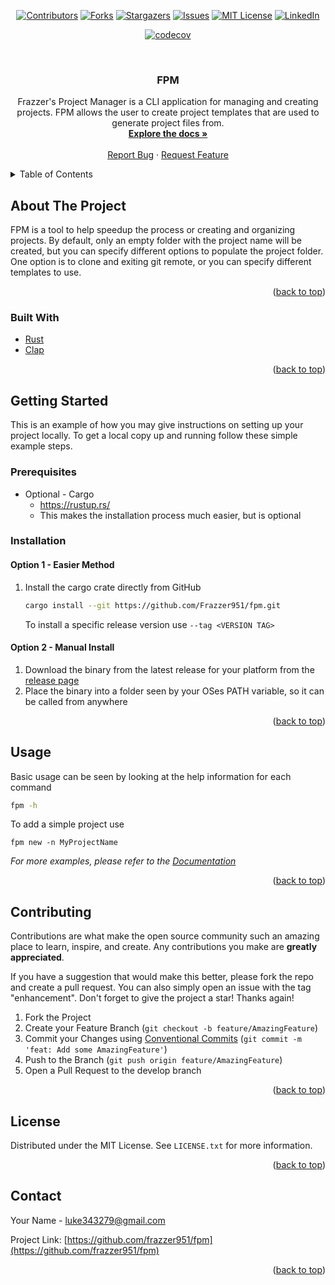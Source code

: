 <div id="top"></div>

<!-- PROJECT SHIELDS -->
<div align="center">

[![Contributors][contributors-shield]][contributors-url]
[![Forks][forks-shield]][forks-url]
[![Stargazers][stars-shield]][stars-url]
[![Issues][issues-shield]][issues-url]
[![MIT License][license-shield]][license-url]
[![LinkedIn][linkedin-shield]][linkedin-url]

[![codecov][codecov-shield]][codecov-url]

</div>

<!-- PROJECT LOGO -->
<br />
<div align="center">
<h3 align="center">FPM</h3>

  <p align="center">
    Frazzer's Project Manager is a CLI application for managing and creating projects. FPM allows the user to create project templates that are used to generate project files from. 
    <br />
    <a href="https://github.com/frazzer951/fpm"><strong>Explore the docs »</strong></a>
    <br />
    <br />
    <a href="https://github.com/frazzer951/fpm/issues">Report Bug</a>
    ·
    <a href="https://github.com/frazzer951/fpm/issues">Request Feature</a>
  </p>
</div>

<!-- TABLE OF CONTENTS -->
<details>
  <summary>Table of Contents</summary>
  <ol>
    <li>
      <a href="#about-the-project">About The Project</a>
      <ul>
        <li><a href="#built-with">Built With</a></li>
      </ul>
    </li>
    <li>
      <a href="#getting-started">Getting Started</a>
      <ul>
        <li><a href="#prerequisites">Prerequisites</a></li>
        <li><a href="#installation">Installation</a></li>
      </ul>
    </li>
    <li><a href="#usage">Usage</a></li>
    <li><a href="#contributing">Contributing</a></li>
    <li><a href="#license">License</a></li>
    <li><a href="#contact">Contact</a></li>
  </ol>
</details>

<!-- ABOUT THE PROJECT -->

## About The Project

FPM is a tool to help speedup the process or creating and organizing projects. By default, only an empty folder with the
project name will be created, but you can specify different options to populate the project folder. One option is to
clone and exiting git remote, or you can specify different templates to use.

<p align="right">(<a href="#top">back to top</a>)</p>

### Built With

- [Rust](https://www.rust-lang.org/)
- [Clap](https://github.com/clap-rs/clap)

<p align="right">(<a href="#top">back to top</a>)</p>

<!-- GETTING STARTED -->

## Getting Started

This is an example of how you may give instructions on setting up your project locally.
To get a local copy up and running follow these simple example steps.

### Prerequisites

- Optional - Cargo
  - https://rustup.rs/
  - This makes the installation process much easier, but is optional

### Installation

#### Option 1 - Easier Method

1. Install the cargo crate directly from GitHub
   ```sh
   cargo install --git https://github.com/Frazzer951/fpm.git
   ```
   To install a specific release version use `--tag <VERSION TAG>`

#### Option 2 - Manual Install

1. Download the binary from the latest release for your platform from
   the [release page](https://github.com/Frazzer951/fpm/releases)
2. Place the binary into a folder seen by your OSes PATH variable, so it can be called from anywhere

<p align="right">(<a href="#top">back to top</a>)</p>

<!-- USAGE EXAMPLES -->

## Usage

Basic usage can be seen by looking at the help information for each command

```sh
fpm -h
```

To add a simple project use

```shell
fpm new -n MyProjectName
```

_For more examples, please refer to the [Documentation](https://github.com/Frazzer951/fpm/wiki)_

<p align="right">(<a href="#top">back to top</a>)</p>

<!-- CONTRIBUTING -->

## Contributing

Contributions are what make the open source community such an amazing place to learn, inspire, and create. Any
contributions you make are **greatly appreciated**.

If you have a suggestion that would make this better, please fork the repo and create a pull request. You can also
simply open an issue with the tag "enhancement".
Don't forget to give the project a star! Thanks again!

1. Fork the Project
2. Create your Feature Branch (`git checkout -b feature/AmazingFeature`)
3. Commit your Changes
   using [Conventional Commits](https://www.conventionalcommits.org/en/v1.0.0/) (`git commit -m 'feat: Add some AmazingFeature'`)
4. Push to the Branch (`git push origin feature/AmazingFeature`)
5. Open a Pull Request to the develop branch

<p align="right">(<a href="#top">back to top</a>)</p>

<!-- LICENSE -->

## License

Distributed under the MIT License. See `LICENSE.txt` for more information.

<p align="right">(<a href="#top">back to top</a>)</p>

<!-- CONTACT -->

## Contact

Your Name - luke343279@gmail.com

Project Link: [https://github.com/frazzer951/fpm](https://github.com/frazzer951/fpm)

<p align="right">(<a href="#top">back to top</a>)</p>

<!-- MARKDOWN LINKS & IMAGES -->
<!-- https://www.markdownguide.org/basic-syntax/#reference-style-links -->

[contributors-shield]: https://img.shields.io/github/contributors/frazzer951/fpm.svg?style=for-the-badge
[contributors-url]: https://github.com/frazzer951/fpm/graphs/contributors
[forks-shield]: https://img.shields.io/github/forks/frazzer951/fpm.svg?style=for-the-badge
[forks-url]: https://github.com/frazzer951/fpm/network/members
[stars-shield]: https://img.shields.io/github/stars/frazzer951/fpm.svg?style=for-the-badge
[stars-url]: https://github.com/frazzer951/fpm/stargazers
[issues-shield]: https://img.shields.io/github/issues/frazzer951/fpm.svg?style=for-the-badge
[issues-url]: https://github.com/frazzer951/fpm/issues
[license-shield]: https://img.shields.io/github/license/frazzer951/fpm?style=for-the-badge
[license-url]: https://github.com/Frazzer951/fpm/blob/main/LICENSE
[linkedin-shield]: https://img.shields.io/badge/-LinkedIn-black.svg?style=for-the-badge&logo=linkedin&colorB=555
[linkedin-url]: https://linkedin.com/in/luke-eltiste
[codecov-shield]: https://codecov.io/gh/Frazzer951/fpm/branch/main/graph/badge.svg?token=IFPJ06NXQ5
[codecov-url]: https://codecov.io/gh/Frazzer951/fpm
